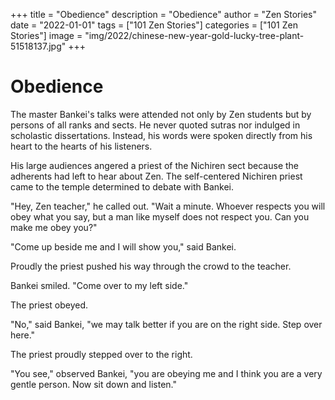 +++
title = "Obedience"
description = "Obedience"
author = "Zen Stories"
date = "2022-01-01"
tags = ["101 Zen Stories"]
categories = ["101 Zen Stories"]
image =  "img/2022/chinese-new-year-gold-lucky-tree-plant-51518137.jpg"
+++

# Obedience

The master Bankei's talks were attended not only by Zen students but by persons of all ranks and sects. He never quoted sutras nor indulged in scholastic dissertations. Instead, his words were spoken directly from his heart to the hearts of his listeners.

His large audiences angered a priest of the Nichiren sect because the adherents had left to hear about Zen. The self-centered Nichiren priest came to the temple determined to debate with Bankei.

"Hey, Zen teacher," he called out. "Wait a minute. Whoever respects you will obey what you say, but a man like myself does not respect you. Can you make me obey you?"

"Come up beside me and I will show you," said Bankei.

Proudly the priest pushed his way through the crowd to the teacher.

Bankei smiled. "Come over to my left side."

The priest obeyed.

"No," said Bankei, "we may talk better if you are on the right side. Step over here."

The priest proudly stepped over to the right.

"You see," observed Bankei, "you are obeying me and I think you are a very gentle person. Now sit down and listen."
